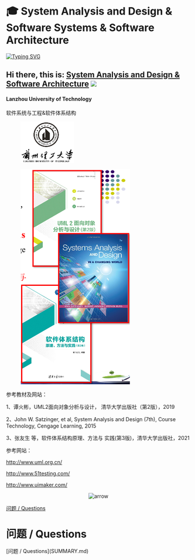 # 🎓 System Analysis and Design & Software Systems & Software Architecture

[![Typing SVG](https://readme-typing-svg.herokuapp.com/?color=%2336BCF7\&size=30\&lines=%E8%BD%AF%E4%BB%B6%E7%B3%BB%E7%BB%9F%E4%B8%8E%E5%B7%A5%E7%A8%8B%E8%BD%AF%E4%BB%B6%E4%BD%93%E7%B3%BB%E7%BB%93%E6%9E%84\&background=%23000000)](https://git.io/typing-svg)

## Hi there, this is: [System Analysis and Design & Software Architecture](https://en.wikipedia.org/wiki/Software\_architecture) ![](https://github.com/blackcater/blackcater/raw/main/images/Hi.gif)

#### Lanzhou University of Technology

软件系统与工程&软件体系结构

<figure><img src=".gitbook/assets/image (2) (1) (1).png" alt=""><figcaption></figcaption></figure>

<figure><img src=".gitbook/assets/image (3) (1) (1).png" alt=""><figcaption></figcaption></figure>

参考教材及网站：

1、谭火彬，UML2面向对象分析与设计， 清华大学出版社（第2版），2019

2、John W. Satzinger, et al, System Analysis and Design (7th), Course Technology, Cengage Learning, 2015

3、张友生 等，软件体系结构原理、方法与 实践(第3版)，清华大学出版社，2021

参考网站：

http://www.uml.org.cn/

http://www.51testing.com/

http://www.uimaker.com/

<div align="center">

<img src="https://emojicdn.elk.sh/%F0%9F%94%BD?style=apple&#x26;size=large&#x26;color=%23FF0000" alt="arrow">

</div>

[问题 / Questions](SUMMARY.md)


<h1>问题 / Questions</h1>
[问题 / Questions](SUMMARY.md)

